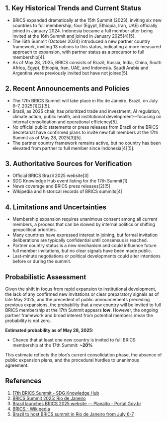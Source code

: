 ## 1. Key Historical Trends and Current Status

- BRICS expanded dramatically at the 15th Summit (2023), inviting six new countries to full membership; four (Egypt, Ethiopia, Iran, UAE) officially joined in January 2024. Indonesia became a full member after being invited at the 16th Summit and joined in January 2025[4][5].
- The 16th Summit (October 2024) introduced a new partner country framework, inviting 13 nations to this status, indicating a more measured approach to expansion, with partner status as a precursor to full membership[4].
- As of May 28, 2025, BRICS consists of Brazil, Russia, India, China, South Africa, Egypt, Ethiopia, Iran, UAE, and Indonesia. Saudi Arabia and Argentina were previously invited but have not joined[5].

## 2. Recent Announcements and Policies

- The 17th BRICS Summit will take place in Rio de Janeiro, Brazil, on July 6–7, 2025[1][2][5].
- Brazil, as 2025 chair, has prioritized trade and investment, AI regulation, climate action, public health, and institutional development—focusing on internal consolidation and operational efficiency[5].
- No official public statements or press releases from Brazil or the BRICS Secretariat have confirmed plans to invite new full members at the 17th Summit as of May 28, 2025[3][5].
- The partner country framework remains active, but no country has been elevated from partner to full member since Indonesia[4][5].

## 3. Authoritative Sources for Verification

- Official BRICS Brazil 2025 website[3]
- SDG Knowledge Hub event listing for the 17th Summit[1]
- News coverage and BRICS press releases[2][5]
- Wikipedia and historical records of BRICS summits[4]

## 4. Limitations and Uncertainties

- Membership expansion requires unanimous consent among all current members, a process that can be slowed by internal politics or shifting geopolitical priorities.
- Many countries have expressed interest in joining, but formal invitation deliberations are typically confidential until consensus is reached.
- Partner country status is a new mechanism and could influence future full member invitations, but no clear signals have been made public.
- Last-minute negotiations or political developments could alter intentions before or during the summit.

## Probabilistic Assessment

Given the shift in focus from rapid expansion to institutional development, the lack of any confirmed new invitations or clear preparatory signals as of late May 2025, and the precedent of public announcements preceding previous expansions, the probability that a new country will be invited to full BRICS membership at the 17th Summit appears **low**. However, the ongoing partner framework and broad interest from potential members mean the probability is not zero.

**Estimated probability as of May 28, 2025:**
- Chance that at least one new country is invited to full BRICS membership at the 17th Summit: **~20%**

This estimate reflects the bloc’s current consolidation phase, the absence of public expansion plans, and the procedural hurdles to unanimous agreement.

## References

1. [17th BRICS Summit - SDG Knowledge Hub](https://sdg.iisd.org/events/17th-brics-summit/)
2. [BRICS Summit 2025: Rio de Janeiro](https://bricstoday.com/17th-brics-summit/)
3. [Brasil launches BRICS 2025 website — Planalto - Portal Gov.br](https://www.gov.br/planalto/en/international-agenda/brics/brasil-launches-brics-2025-website)
4. [BRICS - Wikipedia](https://en.wikipedia.org/wiki/BRICS)
5. [Brazil to host BRICS summit in Rio de Janeiro from July 6-7](https://english.almayadeen.net/news/politics/brazil-to-host-brics-summit-in-rio-de-janeiro-from-july-6-7)